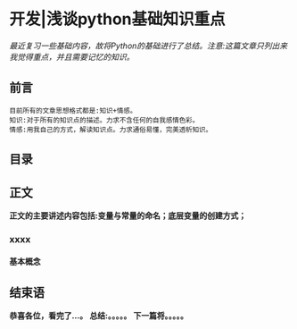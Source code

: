 # 开发|浅谈python基础知识重点
*最近复习一些基础内容，故将Python的基础进行了总结。注意:这篇文章只列出来我觉得重点，并且需要记忆的知识。*

## 前言
    目前所有的文章思想格式都是:知识+情感。
    知识:对于所有的知识点的描述。力求不含任何的自我感情色彩。
    情感:用我自己的方式，解读知识点。力求通俗易懂，完美透析知识。

## 目录


## 正文
**正文的主要讲述内容包括:变量与常量的命名；底层变量的创建方式；**

### xxxx
#### 基本概念



## 结束语
 **恭喜各位，看完了...。**
**总结:。。。。。**
**下一篇将。。。。。**








